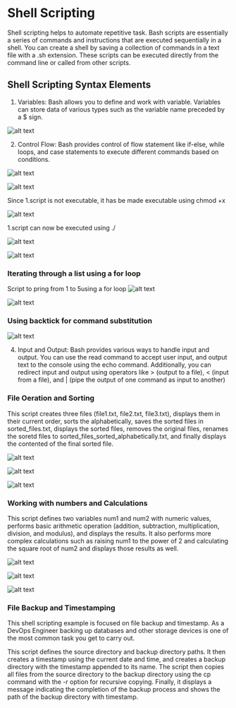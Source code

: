 # Shell Scripting
Shell scripting helps to automate repetitive task. Bash scripts are essentially a series of commands and instructions that are executed sequentially in a shell. You can create a shell by saving a collection of commands in a text file with a .sh extension. These scripts can be executed directly from the command line or called from other scripts.

## Shell Scripting Syntax Elements
1. Variables: Bash allows you to define and work with variable. Variables can store data of various types such as the variable name preceded by a $ sign.

![alt text](<Images/Screenshot 2024-06-12 143008.png>)

2. Control Flow: Bash provides control of flow statement like if-else, while loops, and case statements to execute different commands based on conditions.

![alt text](<Images/Screenshot 2024-06-12 145905.png>)

![alt text](<Images/Screenshot 2024-06-12 144752.png>)

Since 1.script is not executable, it has be made executable using chmod +x

![alt text](<Images/Screenshot 2024-06-12 145302.png>)

1.script can now be executed using ./

![alt text](<Images/Screenshot 2024-06-12 151740.png>)

![alt text](<Images/Screenshot 2024-06-12 152139.png>)

### Iterating through a list using a for loop
Script to pring from 1 to 5using a for loop
![alt text](<Images/Screenshot 2024-06-12 152701.png>)

![alt text](<Images/Screenshot 2024-06-12 152927.png>)

### Using backtick for command substitution
![alt text](<Images/Screenshot 2024-06-12 152927.png>)

4. Input and Output: Bash provides various ways to handle input and output. You can use the read command to accept user input, and output text to the console using the echo command. Additionally, you can redirect input and output using operators like > (output to a file), < (input from a file), and | (pipe the output of one command as input to another)

### File Oeration and Sorting
This script creates three files (file1.txt, file2.txt, file3.txt), displays them in their current order, sorts the alphabetically, saves the sorted files in sorted_files.txt, displays the sorted files, removes the original files, renames the soretd files to sorted_files_sorted_alphabetically.txt, and finally displays the contented of the final sorted file.

![alt text](<Images/Screenshot 2024-06-14 053059.png>)

![alt text](<Images/Screenshot 2024-06-14 053238.png>)

![alt text](<Images/Screenshot 2024-06-14 053405.png>)

### Working with numbers and Calculations

This script defines two variables num1 and num2 with numeric values, performs basic arithmetic operation (addition, subtraction, multiplication, division, and modulus), and displays the results. It also performs more complex calculations such as raising num1 to the power of 2 and calculating the square root of num2 and displays those results as well.

![alt text](<Images/Screenshot 2024-06-14 062610.png>)

![alt text](<Images/Screenshot 2024-06-14 062957.png>)

![alt text](<Images/Screenshot 2024-06-14 063146.png>)

### File Backup and Timestamping
This shell scripting example is focused on file backup and timestamp. As a DevOps Engineer backing up databases and other storage devices is one of the most common task you get to carry out.

This script defines the source directory and backup directory paths. It then creates a timestamp using the current date and time, and creates a backup directory with the timestamp appended to its name. The script then copies all files from the source directory to the backup directory using the cp command with the -r option for recursive copying. Finally, it displays a message indicating the completion of the backup process and shows the path of the backup directory with timestamp.
